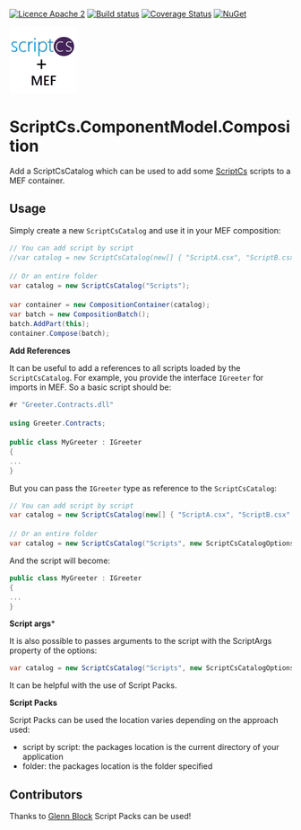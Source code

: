 [![Licence Apache 2](https://img.shields.io/badge/licence-Apache%202-blue.svg)](https://github.com/scriptcs-contrib/scriptcs-mef/blob/master/LICENSE) [![Build status](https://ci.appveyor.com/api/projects/status/43y2p8xpsryqf40p?svg=true)](https://ci.appveyor.com/project/laedit/scriptcs-mef) [![Coverage Status](https://coveralls.io/repos/scriptcs-contrib/scriptcs-mef/badge.svg)](https://coveralls.io/r/scriptcs-contrib/scriptcs-mef) [![NuGet](https://img.shields.io/nuget/v/ScriptCs.ComponentModel.Composition.svg)](https://www.nuget.org/packages/ScriptCs.ComponentModel.Composition/)

![Project icon](icon.png)

# ScriptCs.ComponentModel.Composition

Add a ScriptCsCatalog which can be used to add some [ScriptCs](http://scriptcs.net/) scripts to a MEF container.

## Usage
Simply create a new `ScriptCsCatalog` and use it in your MEF composition:
```cs
// You can add script by script
//var catalog = new ScriptCsCatalog(new[] { "ScriptA.csx", "ScriptB.csx" });

// Or an entire folder
var catalog = new ScriptCsCatalog("Scripts");

var container = new CompositionContainer(catalog);
var batch = new CompositionBatch();
batch.AddPart(this);
container.Compose(batch);
```

**Add References**

It can be useful to add a references to all scripts loaded by the `ScriptCsCatalog`.
For example, you provide the interface `IGreeter` for imports in MEF.
So a basic script should be:
```cs
#r "Greeter.Contracts.dll"

using Greeter.Contracts;

public class MyGreeter : IGreeter
{
...
}
```

But you can pass the `IGreeter` type as reference to the `ScriptCsCatalog`:
```cs
// You can add script by script
var catalog = new ScriptCsCatalog(new[] { "ScriptA.csx", "ScriptB.csx" }, new ScriptCsCatalogOptions { References = new[] { typeof(IGreeter) } });

// Or an entire folder
var catalog = new ScriptCsCatalog("Scripts", new ScriptCsCatalogOptions { References = new[] typeof(IGreeter) } });
```
And the script will become:
```cs
public class MyGreeter : IGreeter
{
...
}
```

**Script args***

It is also possible to passes arguments to the script with the ScriptArgs property of the options:
```cs
var catalog = new ScriptCsCatalog("Scripts", new ScriptCsCatalogOptions { ScriptArgs = new[] { "-loglevel", "INFO" } }
```
It can be helpful with the use of Script Packs.

**Script Packs**

Script Packs can be used the location varies depending on the approach used:
 - script by script: the packages location is the current directory of your application
 - folder: the packages location is the folder specified

## Contributors

Thanks to [Glenn Block](https://github.com/glennblock) Script Packs can be used!
